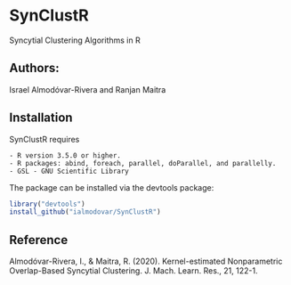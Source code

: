 # SynClustR
Syncytial Clustering Algorithms in R

## Authors:
Israel Almodóvar-Rivera and Ranjan Maitra

## Installation

SynClustR requires

```
- R version 3.5.0 or higher.
- R packages: abind, foreach, parallel, doParallel, and parallelly.
- GSL - GNU Scientific Library
```

The package can be installed via the devtools package:

```R
library("devtools")
install_github("ialmodovar/SynClustR")
```

## Reference

Almodóvar-Rivera, I., & Maitra, R. (2020). Kernel-estimated Nonparametric Overlap-Based Syncytial Clustering. J. Mach. Learn. Res., 21, 122-1.

